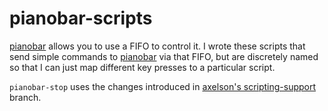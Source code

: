 # pianobar-scripts #

[pianobar](https://github.com/PromyLOPh/pianobar) allows you to use a FIFO to
control it. I wrote these scripts that send simple commands to
[pianobar](https://github.com/PromyLOPh/pianobar) via that FIFO, but are
discretely named so that I can just map different key presses to a particular
script.

`pianobar-stop` uses the changes introduced in [axelson's
scripting-support](https://github.com/axelson/pianobar/tree/scripting-support)
branch.
